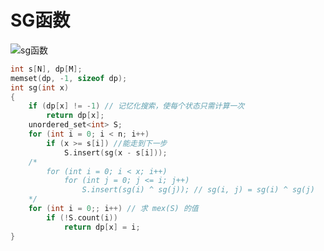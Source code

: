 # SG函数

![sg函数](https://user-images.githubusercontent.com/95573252/206846767-533341ee-dd7d-4bc5-ac23-27b0f4e87d20.png)

```c++
int s[N], dp[M];
memset(dp, -1, sizeof dp);
int sg(int x)
{
    if (dp[x] != -1) // 记忆化搜索，使每个状态只需计算一次
        return dp[x];
    unordered_set<int> S;
    for (int i = 0; i < n; i++)
        if (x >= s[i]) //能走到下一步
            S.insert(sg(x - s[i]));
    /*
        for (int i = 0; i < x; i++)
            for (int j = 0; j <= i; j++)
                S.insert(sg(i) ^ sg(j)); // sg(i, j) = sg(i) ^ sg(j)
    */
    for (int i = 0;; i++) // 求 mex(S) 的值
        if (!S.count(i))
            return dp[x] = i;
}
```

